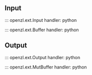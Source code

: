## Input

::: openzl.ext.Input
    handler: python

::: openzl.ext.Buffer
    handler: python

## Output

::: openzl.ext.Output
    handler: python

::: openzl.ext.MutBuffer
    handler: python
